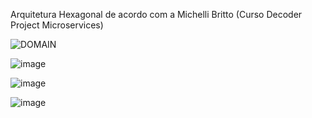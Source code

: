 Arquitetura Hexagonal de acordo com a Michelli Britto (Curso Decoder Project Microservices)

![DOMAIN](https://github.com/pietroBragaAquinoJunior/hexagonal/assets/85259321/af1990ae-2c0b-4b1d-9a7f-e938e20bb450)

![image](https://github.com/pietroBragaAquinoJunior/hexagonal/assets/85259321/91a7341f-c3f3-4cc7-ade7-dbf91b398baf)

![image](https://github.com/pietroBragaAquinoJunior/hexagonal/assets/85259321/b3b9285e-384e-4fc4-b11f-a4716763af0f)

![image](https://github.com/pietroBragaAquinoJunior/hexagonal/assets/85259321/f07def3e-1cb8-44c5-8fbd-9a1c19164e30)
